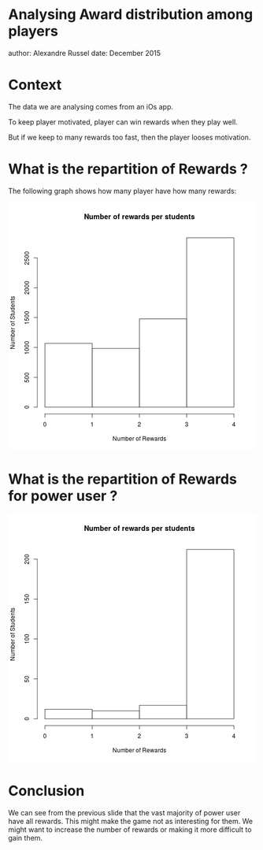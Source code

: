 Analysing Award distribution among players
========================================================
author: Alexandre Russel
date: December 2015

Context
========================================================

The data we are analysing comes from an iOs app.

To keep player motivated, player can win rewards when they play well.

But if we keep to many rewards too fast,
then the player looses motivation.

What is the repartition of Rewards ?
========================================================

The following graph shows how many player have how many 
rewards: 

![plot of chunk unnamed-chunk-1](presentation-figure/unnamed-chunk-1-1.png) 

What is the repartition of Rewards for power user ?
========================================================

![plot of chunk unnamed-chunk-2](presentation-figure/unnamed-chunk-2-1.png) 

Conclusion
=========================================================
We can see from the previous slide that the vast majority
of power user have all rewards. This might make the game
not as interesting for them. We might want to increase the number
of rewards or making it more difficult to gain them.
